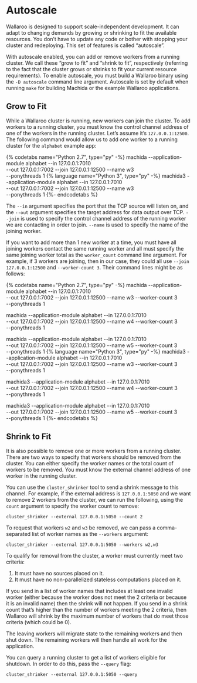 # Autoscale

Wallaroo is designed to support scale-independent development. It can adapt to changing demands by growing or shrinking to fit the available resources. You don’t have to update any code or bother with stopping your cluster and redeploying. This set of features is called “autoscale”.

With autoscale enabled, you can add or remove workers from a running cluster. We call these “grow to fit” and “shrink to fit”, respectively (referring to the fact that the cluster grows or shrinks to fit your current resource requirements). To enable autoscale, you must build a Wallaroo binary using the `-D autoscale` command line argument. Autoscale is set by default when running `make` for building Machida or the example Wallaroo applications.

## Grow to Fit

While a Wallaroo cluster is running, new workers can join the cluster.  To add workers to a running cluster, you must know the control channel address of one of the workers in the running cluster.  Let’s assume it’s `127.0.0.1:12500`.  The following command would allow us to add one worker to a running cluster for the `alphabet` example app:

{% codetabs name="Python 2.7", type="py" -%}
machida --application-module alphabet --in 127.0.0.1:7010 \
  --out 127.0.0.1:7002 --join 127.0.0.1:12500 --name w3 \
  --ponythreads 1
{% language name="Python 3", type="py" -%}
machida3 --application-module alphabet --in 127.0.0.1:7010 \
  --out 127.0.0.1:7002 --join 127.0.0.1:12500 --name w3 \
  --ponythreads 1
{%- endcodetabs %}

The `--in` argument specifies the port that the TCP source will listen on, and the `--out` argument specifies the target address for data output over TCP. `--join` is used to specify the control channel address of the running worker we are contacting in order to join.  `--name` is used to specify the name of the joining worker.

If you want to add more than 1 new worker at a time, you must have all joining workers contact the same running worker and all must specify the same joining worker total as the `worker_count` command line argument.  For example, if 3 workers are joining, then in our case, they could all use `--join 127.0.0.1:12500` and `--worker-count 3`.  Their command lines might be as follows:

{% codetabs name="Python 2.7", type="py" -%}
machida --application-module alphabet --in 127.0.0.1:7010 \
  --out 127.0.0.1:7002 --join 127.0.0.1:12500 --name w3 --worker-count 3 \
  --ponythreads 1

machida --application-module alphabet --in 127.0.0.1:7010 \
  --out 127.0.0.1:7002 --join 127.0.0.1:12500 --name w4 --worker-count 3 \
  --ponythreads 1

machida --application-module alphabet --in 127.0.0.1:7010 \
  --out 127.0.0.1:7002 --join 127.0.0.1:12500 --name w5 --worker-count 3 \
  --ponythreads 1
{% language name="Python 3", type="py" -%}
machida3 --application-module alphabet --in 127.0.0.1:7010 \
  --out 127.0.0.1:7002 --join 127.0.0.1:12500 --name w3 --worker-count 3 \
  --ponythreads 1

machida3 --application-module alphabet --in 127.0.0.1:7010 \
  --out 127.0.0.1:7002 --join 127.0.0.1:12500 --name w4 --worker-count 3 \
  --ponythreads 1

machida3 --application-module alphabet --in 127.0.0.1:7010 \
  --out 127.0.0.1:7002 --join 127.0.0.1:12500 --name w5 --worker-count 3 \
  --ponythreads 1
{%- endcodetabs %}

## Shrink to Fit

It is also possible to remove one or more workers from a running cluster.
There are two ways to specify that workers should be removed from the cluster.  You can either specify the worker names or the total count of workers to be removed.  You must know the external channel address of one worker in the running cluster.

You can use the `cluster_shrinker` tool to send a shrink message to this channel. For example, if the external address is `127.0.0.1:5050` and we want to remove 2 workers from the cluster, we can run the following, using the `count` argument to specify the worker count to remove:

```
cluster_shrinker --external 127.0.0.1:5050 --count 2
```

To request that workers `w2` and `w3` be removed, we can pass a comma-separated list of worker names as the `--workers` argument:

```
cluster_shrinker --external 127.0.0.1:5050 --workers w2,w3
```

To qualify for removal from the cluster, a worker must currently meet two criteria:

1. It must have no sources placed on it.
2. It must have no non-parallelized stateless computations placed on it.

If you send in a list of worker names that includes at least one invalid worker (either because the worker does not meet the 2 criteria or because it is an invalid name) then the shrink will not happen. If you send in a shrink count that’s higher than the number of workers meeting the 2 criteria, then Wallaroo will shrink by the maximum number of workers that do meet those criteria (which could be 0).

The leaving workers will migrate state to the remaining workers and then shut down. The remaining workers will then handle all work for the application.

You can query a running cluster to get a list of workers eligible for shutdown. In order to do this, pass the `--query` flag:

```
cluster_shrinker --external 127.0.0.1:5050 --query
```
